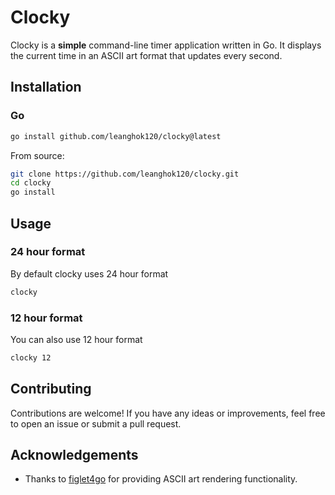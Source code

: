 # Clocky

Clocky is a **simple** command-line timer application written in Go. It displays the current time in an ASCII art format that updates every second.

## Installation

### Go

```sh
go install github.com/leanghok120/clocky@latest
```

From source:

```sh
git clone https://github.com/leanghok120/clocky.git
cd clocky
go install
```

## Usage

### 24 hour format

By default clocky uses 24 hour format

```sh
clocky
```

### 12 hour format

You can also use 12 hour format

```sh
clocky 12
```

## Contributing

Contributions are welcome! If you have any ideas or improvements, feel free to open an issue or submit a pull request.

## Acknowledgements

- Thanks to [figlet4go](https://github.com/mbndr/figlet4go) for providing ASCII art rendering functionality.
